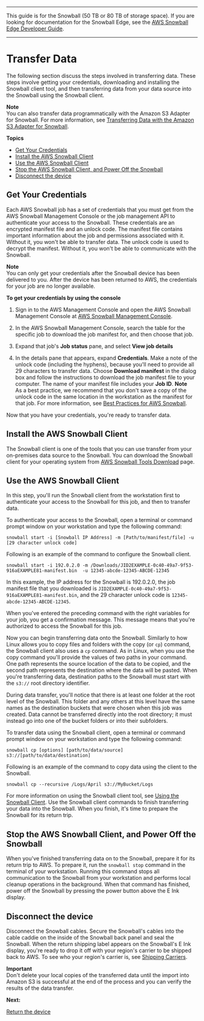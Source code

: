 --------

This guide is for the Snowball \(50 TB or 80 TB of storage space\)\. If you are looking for documentation for the Snowball Edge, see the [AWS Snowball Edge Developer Guide](http://docs.aws.amazon.com/snowball/latest/developer-guide/whatisedge.html)\.

--------

# Transfer Data<a name="transfer-data"></a>

The following section discuss the steps involved in transferring data\. These steps involve getting your credentials, downloading and installing the Snowball client tool, and then transferring data from your data source into the Snowball using the Snowball client\.

**Note**  
You can also transfer data programmatically with the Amazon S3 Adapter for Snowball\. For more information, see [Transferring Data with the Amazon S3 Adapter for Snowball](snowball-transfer-adapter.md)\.

**Topics**
+ [Get Your Credentials](#unlockdevice)
+ [Install the AWS Snowball Client](#download-the-client)
+ [Use the AWS Snowball Client](#transferthroughclient)
+ [Stop the AWS Snowball Client, and Power Off the Snowball](#turnitoff)
+ [Disconnect the device](#disconnectdevice)

## Get Your Credentials<a name="unlockdevice"></a>

Each AWS Snowball job has a set of credentials that you must get from the AWS Snowball Management Console or the job management API to authenticate your access to the Snowball\. These credentials are an encrypted manifest file and an unlock code\. The manifest file contains important information about the job and permissions associated with it\. Without it, you won't be able to transfer data\. The unlock code is used to decrypt the manifest\. Without it, you won't be able to communicate with the Snowball\.

**Note**  
You can only get your credentials after the Snowball device has been delivered to you\. After the device has been returned to AWS, the credentials for your job are no longer available\.

**To get your credentials by using the console**

1. Sign in to the AWS Management Console and open the AWS Snowball Management Console at [AWS Snowball Management Console](https://console.aws.amazon.com/importexport/home?region=us-west-2)\.

1. In the AWS Snowball Management Console, search the table for the specific job to download the job manifest for, and then choose that job\.

1. Expand that job's **Job status** pane, and select **View job details**

1. In the details pane that appears, expand **Credentials**\. Make a note of the unlock code \(including the hyphens\), because you'll need to provide all 29 characters to transfer data\. Choose **Download manifest** in the dialog box and follow the instructions to download the job manifest file to your computer\. The name of your manifest file includes your **Job ID**\.
**Note**  
As a best practice, we recommend that you don't save a copy of the unlock code in the same location in the workstation as the manifest for that job\. For more information, see [Best Practices for AWS Snowball](BestPractices.md)\.

Now that you have your credentials, you're ready to transfer data\.

## Install the AWS Snowball Client<a name="download-the-client"></a>

The Snowball client is one of the tools that you can use transfer from your on\-premises data source to the Snowball\. You can download the Snowball client for your operating system from [AWS Snowball Tools Download](http://aws.amazon.com/snowball/tools) page\.

## Use the AWS Snowball Client<a name="transferthroughclient"></a>

In this step, you'll run the Snowball client from the workstation first to authenticate your access to the Snowball for this job, and then to transfer data\. 

To authenticate your access to the Snowball, open a terminal or command prompt window on your workstation and type the following command:

 `snowball start -i [Snowball IP Address] -m [Path/to/manifest/file] -u [29 character unlock code]`

Following is an example of the command to configure the Snowball client\.

```
snowball start -i 192.0.2.0 -m /Downloads/JID2EXAMPLE-0c40-49a7-9f53-916aEXAMPLE81-manifest.bin  -u 12345-abcde-12345-ABCDE-12345
```

In this example, the IP address for the Snowball is 192\.0\.2\.0, the job manifest file that you downloaded is `JID2EXAMPLE-0c40-49a7-9f53-916aEXAMPLE81-manifest.bin`, and the 29 character unlock code is `12345-abcde-12345-ABCDE-12345`\.

When you've entered the preceding command with the right variables for your job, you get a confirmation message\. This message means that you're authorized to access the Snowball for this job\.

Now you can begin transferring data onto the Snowball\. Similarly to how Linux allows you to copy files and folders with the copy \(or `cp`\) command, the Snowball client also uses a `cp` command\. As in Linux, when you use the copy command you'll provide the values of two paths in your command\. One path represents the source location of the data to be copied, and the second path represents the destination where the data will be pasted\. When you're transferring data, destination paths to the Snowball must start with the `s3://` root directory identifier\.

During data transfer, you'll notice that there is at least one folder at the root level of the Snowball\. This folder and any others at this level have the same names as the destination buckets that were chosen when this job was created\. Data cannot be transferred directly into the root directory; it must instead go into one of the bucket folders or into their subfolders\.

To transfer data using the Snowball client, open a terminal or command prompt window on your workstation and type the following command:

`snowball cp [options] [path/to/data/source] s3://[path/to/data/destination]`

Following is an example of the command to copy data using the client to the Snowball\.

```
snowball cp --recursive /Logs/April s3://MyBucket/Logs
```

For more information on using the Snowball client tool, see [Using the Snowball Client](using-client.md)\. Use the Snowball client commands to finish transferring your data into the Snowball\. When you finish, it's time to prepare the Snowball for its return trip\.

## Stop the AWS Snowball Client, and Power Off the Snowball<a name="turnitoff"></a>

When you've finished transferring data on to the Snowball, prepare it for its return trip to AWS\. To prepare it, run the `snowball stop` command in the terminal of your workstation\. Running this command stops all communication to the Snowball from your workstation and performs local cleanup operations in the background\. When that command has finished, power off the Snowball by pressing the power button above the E Ink display\.

## Disconnect the device<a name="disconnectdevice"></a>

Disconnect the Snowball cables\. Secure the Snowball's cables into the cable caddie on the inside of the Snowball back panel and seal the Snowball\. When the return shipping label appears on the Snowball's E Ink display, you're ready to drop it off with your region's carrier to be shipped back to AWS\. To see who your region's carrier is, see [Shipping Carriers](mailing-storage.md#carriers)\.

**Important**  
Don't delete your local copies of the transferred data until the import into Amazon S3 is successful at the end of the process and you can verify the results of the data transfer\.

**Next:**

[Return the device](return-device.md) 